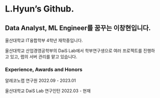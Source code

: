 # L.Hyun’s Github.

## Data Analyst, ML Engineer를 꿈꾸는 이창현입니다.

울산대학교 IT융합학부 4학년 재학중입니다. 

울산대학교 산업경영공학부의 DaiS Lab에서 학부연구생으로 여러 프로젝트를 진행하고 있고, 랩의 서버 관리를 맡고 있습니다.

### Experience, Awards and Honors

알레코노랩 연구원 2022.09 - 2023.01 

울산대학교 DaiS Lab 연구인턴 2022.03 - 현재

<!--
**LHyunn/LHyunn** is a ✨ _special_ ✨ repository because its `README.md` (this file) appears on your GitHub profile.

Here are some ideas to get you started:

- 🔭 I’m currently working on ...
- 🌱 I’m currently learning ...
- 👯 I’m looking to collaborate on ...
- 🤔 I’m looking for help with ...
- 💬 Ask me about ...
- 📫 How to reach me: ...
- 😄 Pronouns: ...
- ⚡ Fun fact: ...
-->
